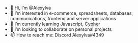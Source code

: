 - 👋 Hi, I’m @Alexylva
- 👀 I’m interested in e-commerce, spreadsheets, databases, communications, frontend and server applications
- 🌱 I’m currently learning Javascript, Cypher
- 💞️ I’m looking to collaborate on personal projects
- 📫 How to reach me: Discord Alexylva#4349

<!---
Alexylva/Alexylva is a ✨ special ✨ repository because its `README.md` (this file) appears on your GitHub profile.
You can click the Preview link to take a look at your changes.
--->
